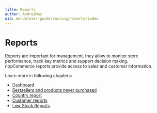 ```yaml
---
title: Reports
author: AndreiMaz
uid: en-US/user-guide/running/reports/index
---
```


# Reports

Reports are important for management, they allow to monitor store performance, track key metrics and support decision making. nopCommerce reports provide access to sales and customer information.

Learn more in following chapters:

* [Dashboard](xref:en-US/user-guide/running/reports/dashboard)
* [Bestsellers and products never purchased](xref:en-US/user-guide/running/reports/bestsellers-never-purchased)
* [Country report](xref:en-US/user-guide/running/reports/country-report)
* [Customer reports](xref:en-US/user-guide/running/reports/customer-reports)
* [Low Stock Reports](xref:en-US/user-guide/running/reports/low-stock-reports)